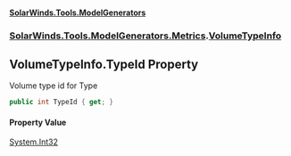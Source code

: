 #### [SolarWinds.Tools.ModelGenerators](index.md 'index')
### [SolarWinds.Tools.ModelGenerators.Metrics](index.md#SolarWinds.Tools.ModelGenerators.Metrics 'SolarWinds.Tools.ModelGenerators.Metrics').[VolumeTypeInfo](VolumeTypeInfo.md 'SolarWinds.Tools.ModelGenerators.Metrics.VolumeTypeInfo')

## VolumeTypeInfo.TypeId Property

Volume type id for Type

```csharp
public int TypeId { get; }
```

#### Property Value
[System.Int32](https://docs.microsoft.com/en-us/dotnet/api/System.Int32 'System.Int32')